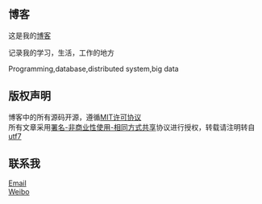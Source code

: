## 博客

这是我的[博客](http://utf7.github.io)  

记录我的学习，生活，工作的地方

Programming,database,distributed system,big data
## 版权声明

博客中的所有源码开源，遵循[MIT许可协议](http://zh.wikipedia.org/wiki/MIT_License)  
所有文章采用[署名-非商业性使用-相同方式共享](http://creativecommons.org/licenses/by-nc-sa/3.0/)协议进行授权，转载请注明转自[utf7](http://utf7.github.io)

## 联系我
[Email](chenyechao@gmail.com)  
[Weibo](http://weibo.com/chenyechao)